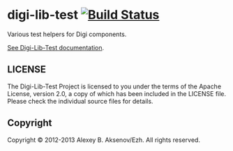 digi-lib-test [![Build Status](https://travis-ci.org/ezh/digi-lib-test.png?branch=master)](https://travis-ci.org/ezh/digi-lib-test)
=============

Various test helpers for Digi components.

[See Digi-Lib-Test documentation](http://ezh.github.io/digi-lib-test/).

LICENSE
-------

The Digi-Lib-Test Project is licensed to you under the terms of
the Apache License, version 2.0, a copy of which has been
included in the LICENSE file.
Please check the individual source files for details.

Copyright
---------

Copyright © 2012-2013 Alexey B. Aksenov/Ezh. All rights reserved.
